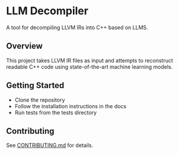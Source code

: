 # LLM Decompiler
A tool for decompiling LLVM IRs into C++ based on LLMS.

## Overview
This project takes LLVM IR files as input and attempts to reconstruct readable C++ code using state-of-the-art machine learning models.

## Getting Started
- Clone the repository
- Follow the installation instructions in the docs
- Run tests from the tests directory

## Contributing
See [CONTRIBUTING.md](CONTRIBUTING.md) for details.

